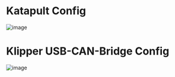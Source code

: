 # Katapult Config

![image](https://user-images.githubusercontent.com/124253477/236376883-34ae7805-365a-40ad-a5fc-f613e9d1fc4d.png)

# Klipper USB-CAN-Bridge Config

![image](https://user-images.githubusercontent.com/124253477/236376937-172778da-ba61-45af-b64e-ed1b2d79f51b.png)
